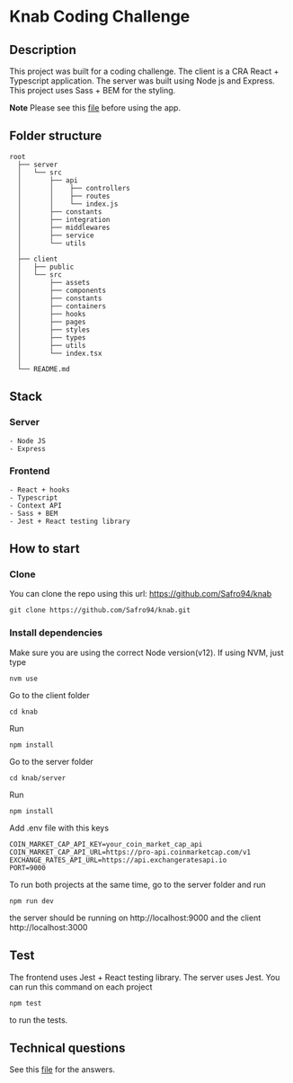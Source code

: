 # Knab Coding Challenge

## Description

This project was built for a coding challenge. The client is a CRA React + Typescript application. The server was built using Node js and Express. This project uses Sass + BEM for the styling.

**Note** Please see this [file](https://github.com/Safro94/xeneta-challenge/blob/master/Notes.md) before using the app.

## Folder structure

    root
      ├── server
      │   └── src
      │       ├── api
      │       │    ├── controllers
      │       │    ├── routes
      │       │    └── index.js
      │       ├── constants
      │       ├── integration
      │       ├── middlewares
      │       ├── service
      │       └── utils
      │
      ├── client
      │   ├── public
      │   └── src
      │       ├── assets
      │       ├── components
      │       ├── constants
      │       ├── containers
      │       ├── hooks
      │       ├── pages
      │       ├── styles
      │       ├── types
      │       ├── utils
      │       └── index.tsx
      │
      └── README.md

## Stack

### Server

    - Node JS
    - Express

### Frontend

    - React + hooks
    - Typescript
    - Context API
    - Sass + BEM
    - Jest + React testing library

## How to start

### Clone

You can clone the repo using this url: https://github.com/Safro94/knab

```
git clone https://github.com/Safro94/knab.git
```

### Install dependencies

Make sure you are using the correct Node version(v12). If using NVM, just type

```
nvm use
```

Go to the client folder

```
cd knab
```

Run

```
npm install
```

Go to the server folder

```
cd knab/server
```

Run

```
npm install
```

Add .env file with this keys

```
COIN_MARKET_CAP_API_KEY=your_coin_market_cap_api
COIN_MARKET_CAP_API_URL=https://pro-api.coinmarketcap.com/v1
EXCHANGE_RATES_API_URL=https://api.exchangeratesapi.io
PORT=9000
```

To run both projects at the same time, go to the server folder and run

```
npm run dev
```

the server should be running on http://localhost:9000 and the client http://localhost:3000

## Test

The frontend uses Jest + React testing library. The server uses Jest. You can run this command on each project

```
npm test
```

to run the tests.

## Technical questions

See this [file](https://github.com/Safro94/knab/blob/master/answers_to_technical_questions.md) for the answers.
